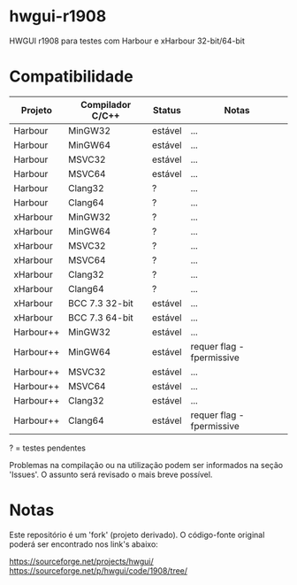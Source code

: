 # hwgui-r1908
HWGUI r1908 para testes com Harbour e xHarbour 32-bit/64-bit

# Compatibilidade

| Projeto   | Compilador C/C++ | Status   | Notas |
| --------- | ---------------- | -------- | ----- |
| Harbour   | MinGW32          | estável  | ...   |
| Harbour   | MinGW64          | estável  | ...   |
| Harbour   | MSVC32           | estável  | ...   |
| Harbour   | MSVC64           | estável  | ...   |
| Harbour   | Clang32          | ?        | ...   |
| Harbour   | Clang64          | ?        | ...   |
| xHarbour  | MinGW32          | ?        | ...   |
| xHarbour  | MinGW64          | ?        | ...   |
| xHarbour  | MSVC32           | ?        | ...   |
| xHarbour  | MSVC64           | ?        | ...   |
| xHarbour  | Clang32          | ?        | ...   |
| xHarbour  | Clang64          | ?        | ...   |
| xHarbour  | BCC 7.3 32-bit   | estável  | ...   |
| xHarbour  | BCC 7.3 64-bit   | estável  | ...   |
| Harbour++ | MinGW32          | estável  | ...   |
| Harbour++ | MinGW64          | estável  | requer flag -fpermissive |
| Harbour++ | MSVC32           | estável  | ... |
| Harbour++ | MSVC64           | estável  | ... |
| Harbour++ | Clang32          | estável  | ... |
| Harbour++ | Clang64          | estável  | requer flag -fpermissive |

? = testes pendentes

Problemas na compilação ou na utilização podem ser informados na seção
'Issues'. O assunto será revisado o mais breve possível.

# Notas

Este repositório é um 'fork' (projeto derivado). O código-fonte original poderá
ser encontrado nos link's abaixo:

https://sourceforge.net/projects/hwgui/  
https://sourceforge.net/p/hwgui/code/1908/tree/  
